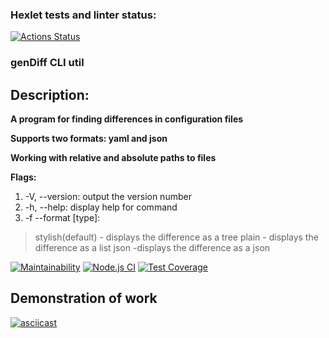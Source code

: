 ### Hexlet tests and linter status:
[![Actions Status](https://github.com/usernaimandrey/frontend-project-lvl2/workflows/hexlet-check/badge.svg)](https://github.com/usernaimandrey/frontend-project-lvl2/actions)
### genDiff CLI util
## Description:

**A program for finding differences in configuration files**

**Supports two formats: yaml and json**

**Working with relative and absolute paths to files**

**Flags:**

1. -V, --version: output the version number
2. -h, --help: display help for command
3. -f --format [type]:

> stylish(default) - displays the difference as a tree 
> plain - displays the difference as a list
> json -displays the difference as a json 

[![Maintainability](https://api.codeclimate.com/v1/badges/bb081c93a9cdef392469/maintainability)](https://codeclimate.com/github/usernaimandrey/frontend-project-lvl2/maintainability)
[![Node.js CI](https://github.com/usernaimandrey/frontend-project-lvl2/actions/workflows/node.js.yml/badge.svg)](https://github.com/usernaimandrey/frontend-project-lvl2/actions/workflows/node.js.yml)
[![Test Coverage](https://api.codeclimate.com/v1/badges/bb081c93a9cdef392469/test_coverage)](https://codeclimate.com/github/usernaimandrey/frontend-project-lvl2/test_coverage)
## Demonstration of work
[![asciicast](https://asciinema.org/a/419953.svg)](https://asciinema.org/a/419953)
